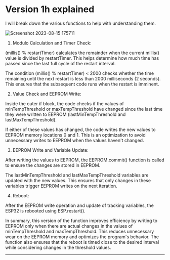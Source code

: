 # Version 1h explained

I will break down the various functions to help with understanding them.

![Screenshot 2023-08-15 175711](https://github.com/johnmholmes/Aquarium_Monitor_V2/assets/60571002/1f83eca9-e75a-49c1-bc99-899fb3d0a70a)

1. Modulo Calculation and Timer Check:

  (millis() % restartTimer) calculates the remainder when the current millis() value is divided by restartTimer. This helps determine how much time has passed since the last full cycle of the restart interval.

  The condition (millis() % restartTimer) < 2000 checks whether the time remaining until the next restart is less than 2000 milliseconds (2 seconds). This ensures that the subsequent code runs when the restart is imminent.

2. Value Check and EEPROM Write:

 Inside the outer if block, the code checks if the values of minTempThreshold or maxTempThreshold have changed since the last time they were written to EEPROM (lastMinTempThreshold and lastMaxTempThreshold).

 If either of these values has changed, the code writes the new values to EEPROM memory locations 0 and 1. This is an optimization to avoid unnecessary writes to EEPROM when the values haven't changed.  

3. EEPROM Write and Variable Update:

  After writing the values to EEPROM, the EEPROM.commit() function is called to ensure the changes are stored in EEPROM.
  
  The lastMinTempThreshold and lastMaxTempThreshold variables are updated with the new values. This ensures that only changes in these variables trigger EEPROM writes on the next iteration.

 4. Reboot:

  After the EEPROM write operation and update of tracking variables, the ESP32 is rebooted using ESP.restart().


  In summary, this version of the function improves efficiency by writing to EEPROM only when there are actual changes in the values of minTempThreshold and maxTempThreshold. This reduces unnecessary wear on the EEPROM 
memory and optimizes the program's behavior. The function also ensures that the reboot is timed close to the desired interval while considering changes in the threshold values.

----

































